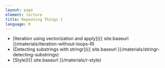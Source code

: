 ```yaml
---
layout: page
element: lecture
title: Repeating Things 1
language: R
---
```


* [Iteration using vectorization and apply]({{ site.baseurl }}/materials/iteration-without-loops-R)
* [Detecting substrings with stringr]({{ site.baseurl }}/materials/stringr-detecting-substrings)
* [Style]({{ site.baseurl }}/materials/r-style)